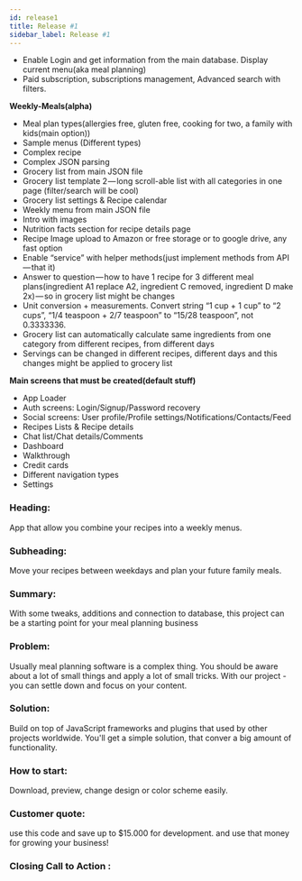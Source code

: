 ```yaml
---
id: release1
title: Release #1
sidebar_label: Release #1
---
```





* Enable Login and get information from the main database. Display current menu\(aka meal planning\)
* Paid subscription, subscriptions management, Advanced search with filters.

**Weekly-Meals\(alpha\)**

* Meal plan types\(allergies free, gluten free, cooking for two, a family with kids\(main option\)\)
* Sample menus \(Different types\)
* Complex recipe
* Complex JSON parsing
* Grocery list from main JSON file
* Grocery list template 2 — long scroll-able list with all categories in one page \(filter/search will be cool\)
* Grocery list settings & Recipe calendar
* Weekly menu from main JSON file
* Intro with images
* Nutrition facts section for recipe details page
* Recipe Image upload to Amazon or free storage or to google drive, any fast option
* Enable “service” with helper methods\(just implement methods from API — that it\)
* Answer to question — how to have 1 recipe for 3 different meal plans\(ingredient A1 replace A2, ingredient C removed, ingredient D make 2x\) — so in grocery list might be changes
* Unit conversion + measurements. Convert string “1 cup + 1 cup” to “2 cups”, “1/4 teaspoon + 2/7 teaspoon” to “15/28 teaspoon”, not 0.3333336.
* Grocery list can automatically calculate same ingredients from one category from different recipes, from different days
* Servings can be changed in different recipes, different days and this changes might be applied to grocery list

**Main screens that must be created\(default stuff\)**

* App Loader
* Auth screens: Login/Signup/Password recovery
* Social screens: User profile/Profile settings/Notifications/Contacts/Feed
* Recipes Lists & Recipe details
* Chat list/Chat details/Comments
* Dashboard
* Walkthrough
* Credit cards
* Different navigation types
* Settings

### Heading:
App that allow you combine your recipes into a weekly menus.

### Subheading:
Move your recipes between weekdays and plan your future family meals.

### Summary:
 With some tweaks, additions and connection to database, this project can be a starting point for your meal planning business

### Problem:
 Usually meal planning software is a complex thing. You should be aware about a lot of small things and apply a lot of small tricks. With our project - you can settle down and focus on your content.

### Solution:
 Build on top of JavaScript frameworks and plugins that used by other projects worldwide. You'll get a simple solution, that conver a big amount of functionality.

### How to start:
 Download, preview, change design or color scheme easily.

### Customer quote:
  use this code and save up to $15.000 for development. and use that money for growing your business!

### Closing Call to Action :
